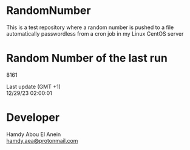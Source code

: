 # RandomNumber    
This is a test repository where a random number is pushed to a file automatically passwordless from a cron job in my Linux CentOS server    
# Random Number of the last run   
8161
      
Last update (GMT +1)    
12/29/23 02:00:01
# Developer    
Hamdy Abou El Anein   
hamdy.aea@protonmail.com
